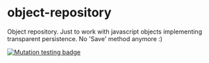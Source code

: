 # object-repository
Object repository. Just to work with javascript objects implementing transparent persistence. No 'Save' method anymore :)

[![Mutation testing badge](https://img.shields.io/endpoint?style=plastic&url=https%3A%2F%2Fbadge-api.stryker-mutator.io%2Fgithub.com%2Funsegnor%2Fpersistent-programming%2Fmaster)](https://dashboard.stryker-mutator.io/reports/github.com/unsegnor/persistent-programming/master)
